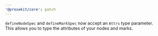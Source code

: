 ```yaml
---
'@prosekit/core': patch
---
```


`defineNodeSpec` and `defineMarkSpec` now accept an `Attrs` type parameter. This allows you to type the attributes of your nodes and marks.
